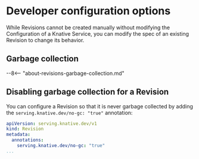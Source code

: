 # Developer configuration options

While Revisions cannot be created manually without modifying the Configuration of a Knative Service, you can modify the spec of an existing Revision to change its behavior.

## Garbage collection

--8<-- "about-revisions-garbage-collection.md"

## Disabling garbage collection for a Revision

You can configure a Revision so that it is never garbage collected by adding the `serving.knative.dev/no-gc: "true"` annotation:

```yaml
apiVersion: serving.knative.dev/v1
kind: Revision
metadata:
  annotations:
    serving.knative.dev/no-gc: "true"
...
```
